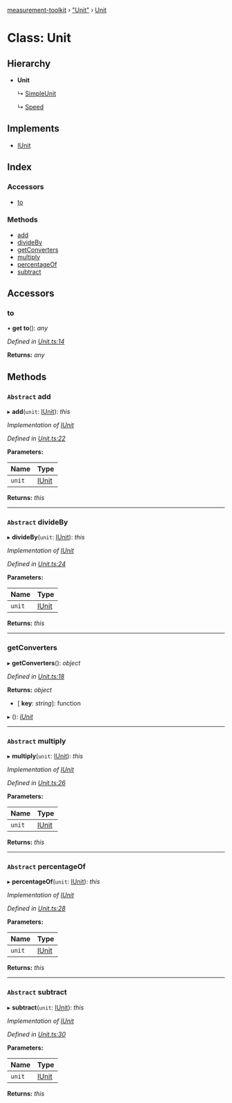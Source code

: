 [measurement-toolkit](../README.md) › ["Unit"](../modules/_unit_.md) › [Unit](_unit_.unit.md)

# Class: Unit

## Hierarchy

* **Unit**

  ↳ [SimpleUnit](_simpleunit_.simpleunit.md)

  ↳ [Speed](_speed_.speed.md)

## Implements

* [IUnit](../interfaces/_iunit_.iunit.md)

## Index

### Accessors

* [to](_unit_.unit.md#to)

### Methods

* [add](_unit_.unit.md#abstract-add)
* [divideBy](_unit_.unit.md#abstract-divideby)
* [getConverters](_unit_.unit.md#getconverters)
* [multiply](_unit_.unit.md#abstract-multiply)
* [percentageOf](_unit_.unit.md#abstract-percentageof)
* [subtract](_unit_.unit.md#abstract-subtract)

## Accessors

###  to

• **get to**(): *any*

*Defined in [Unit.ts:14](https://github.com/baspeeters/measurement-toolkit/blob/094f000/src/Units/Unit.ts#L14)*

**Returns:** *any*

## Methods

### `Abstract` add

▸ **add**(`unit`: [IUnit](../interfaces/_iunit_.iunit.md)): *this*

*Implementation of [IUnit](../interfaces/_iunit_.iunit.md)*

*Defined in [Unit.ts:22](https://github.com/baspeeters/measurement-toolkit/blob/094f000/src/Units/Unit.ts#L22)*

**Parameters:**

Name | Type |
------ | ------ |
`unit` | [IUnit](../interfaces/_iunit_.iunit.md) |

**Returns:** *this*

___

### `Abstract` divideBy

▸ **divideBy**(`unit`: [IUnit](../interfaces/_iunit_.iunit.md)): *this*

*Implementation of [IUnit](../interfaces/_iunit_.iunit.md)*

*Defined in [Unit.ts:24](https://github.com/baspeeters/measurement-toolkit/blob/094f000/src/Units/Unit.ts#L24)*

**Parameters:**

Name | Type |
------ | ------ |
`unit` | [IUnit](../interfaces/_iunit_.iunit.md) |

**Returns:** *this*

___

###  getConverters

▸ **getConverters**(): *object*

*Defined in [Unit.ts:18](https://github.com/baspeeters/measurement-toolkit/blob/094f000/src/Units/Unit.ts#L18)*

**Returns:** *object*

* \[ **key**: *string*\]: function

▸ (): *[IUnit](../interfaces/_iunit_.iunit.md)*

___

### `Abstract` multiply

▸ **multiply**(`unit`: [IUnit](../interfaces/_iunit_.iunit.md)): *this*

*Implementation of [IUnit](../interfaces/_iunit_.iunit.md)*

*Defined in [Unit.ts:26](https://github.com/baspeeters/measurement-toolkit/blob/094f000/src/Units/Unit.ts#L26)*

**Parameters:**

Name | Type |
------ | ------ |
`unit` | [IUnit](../interfaces/_iunit_.iunit.md) |

**Returns:** *this*

___

### `Abstract` percentageOf

▸ **percentageOf**(`unit`: [IUnit](../interfaces/_iunit_.iunit.md)): *this*

*Implementation of [IUnit](../interfaces/_iunit_.iunit.md)*

*Defined in [Unit.ts:28](https://github.com/baspeeters/measurement-toolkit/blob/094f000/src/Units/Unit.ts#L28)*

**Parameters:**

Name | Type |
------ | ------ |
`unit` | [IUnit](../interfaces/_iunit_.iunit.md) |

**Returns:** *this*

___

### `Abstract` subtract

▸ **subtract**(`unit`: [IUnit](../interfaces/_iunit_.iunit.md)): *this*

*Implementation of [IUnit](../interfaces/_iunit_.iunit.md)*

*Defined in [Unit.ts:30](https://github.com/baspeeters/measurement-toolkit/blob/094f000/src/Units/Unit.ts#L30)*

**Parameters:**

Name | Type |
------ | ------ |
`unit` | [IUnit](../interfaces/_iunit_.iunit.md) |

**Returns:** *this*

